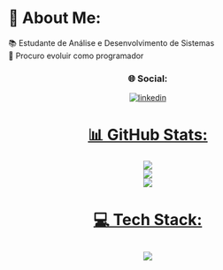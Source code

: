 # 💫 About Me:
📚 Estudante de Análise e Desenvolvimento de Sistemas<br>🌱 Procuro evoluir como programador

<div align="center">
    
###  🌐 Social:
<a href="https://www.linkedin.com/in/heitorpriston/">
    <img src="https://img.shields.io/badge/LinkedIn-0077B5?style=for-the-badge&logo=linkedin&logoColor=white" alt="linkedin"/> 

# 📊 GitHub Stats:
![](https://github-readme-stats.vercel.app/api?username=heitorpriston&theme=darcula&hide_border=true&include_all_commits=false&count_private=false)<br/>
![](https://github-readme-streak-stats.herokuapp.com/?user=heitorpriston&theme=darcula&hide_border=true)<br/>
![](https://github-readme-stats.vercel.app/api/top-langs/?username=heitorpriston&theme=darcula&hide_border=true&include_all_commits=false&count_private=false&layout=compact)

# 💻 Tech Stack:
![](https://skillicons.dev/icons?i=python,django,flask)
---

